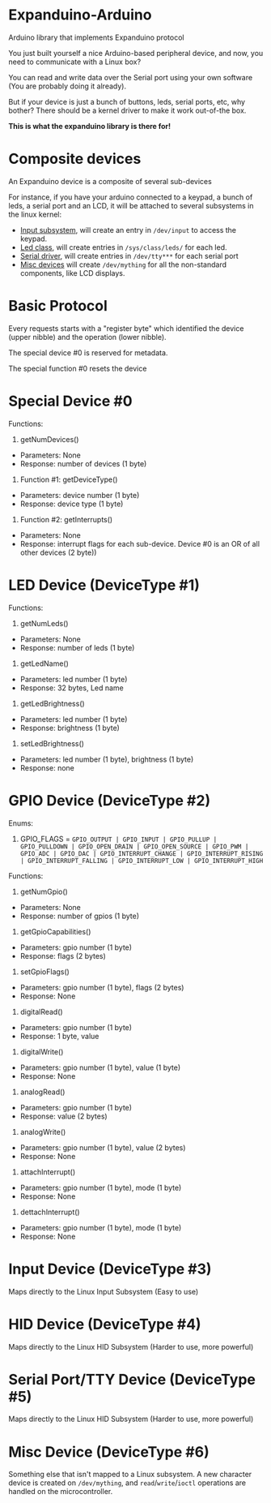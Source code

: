 # Expanduino-Arduino
Arduino library that implements Expanduino protocol

You just built yourself a nice Arduino-based peripheral device, and now, you need to communicate with a Linux box?

You can read and write data over the Serial port using your own software (You are probably doing it already).

But if your device is just a bunch of buttons, leds, serial ports, etc, why bother?
There should be a kernel driver to make it work out-of-the box. 

**This is what the expanduino library is there for!**

# Composite devices

An Expanduino device is a composite of several sub-devices

For instance, if you have your arduino connected to a keypad, a bunch of leds, a serial port and an LCD, it will be attached to several subsystems in the linux kernel:
- [Input subsystem](https://github.com/torvalds/linux/blob/master/Documentation/input/input.txt), will create an entry in `/dev/input` to access the keypad.
- [Led class](https://github.com/torvalds/linux/blob/master/Documentation/leds/leds-class.txt), will create entries in `/sys/class/leds/` for each led.
- [Serial driver](https://github.com/torvalds/linux/blob/master/Documentation/serial/driver), will create entries in `/dev/tty***` for each serial port
- [Misc devices](http://www.linuxjournal.com/article/2920) will create `/dev/mything` for all the non-standard components, like LCD displays.


# Basic Protocol

Every requests starts with a "register byte" which identified the device (upper nibble) and the operation (lower nibble).

The special device #0 is reserved for metadata.

The special function #0 resets the device

# Special Device #0

Functions:

1. getNumDevices()
  - Parameters: None
  - Response: number of devices (1 byte)

1. Function #1: getDeviceType()
  - Parameters: device number (1 byte)
  - Response: device type (1 byte)

1. Function #2: getInterrupts()
  - Parameters: None
  - Response: interrupt flags for each sub-device. Device #0 is an OR of all other devices (2 byte))



# LED Device (DeviceType #1)

Functions:

1. getNumLeds()
  - Parameters: None
  - Response: number of leds (1 byte)

1. getLedName()
  - Parameters: led number (1 byte)
  - Response: 32 bytes, Led name

1. getLedBrightness()
  - Parameters: led number (1 byte)
  - Response: brightness  (1 byte)

1. setLedBrightness()
  - Parameters: led number (1 byte), brightness  (1 byte)
  - Response: none



# GPIO Device (DeviceType #2)

Enums:

1. GPIO_FLAGS = `GPIO_OUTPUT | GPIO_INPUT | GPIO_PULLUP | GPIO_PULLDOWN | GPIO_OPEN_DRAIN | GPIO_OPEN_SOURCE | GPIO_PWM | GPIO_ADC | GPIO_DAC | GPIO_INTERRUPT_CHANGE | GPIO_INTERRUPT_RISING | GPIO_INTERRUPT_FALLING | GPIO_INTERRUPT_LOW | GPIO_INTERRUPT_HIGH`

Functions:
1. getNumGpio()
  - Parameters: None
  - Response: number of gpios (1 byte)

1. getGpioCapabilities()
  - Parameters: gpio number (1 byte)
  - Response: flags (2 bytes)

1. setGpioFlags()
  - Parameters: gpio number (1 byte), flags (2 bytes)
  - Response: None

1. digitalRead()
- Parameters: gpio number (1 byte)
- Response: 1 byte, value

1. digitalWrite()
  - Parameters: gpio number (1 byte), value (1 byte)
  - Response: None

1. analogRead()
- Parameters: gpio number (1 byte)
- Response: value (2 bytes)

1. analogWrite()
- Parameters: gpio number (1 byte), value (2 bytes)
- Response: None

1. attachInterrupt()
  - Parameters: gpio number (1 byte), mode (1 byte)
  - Response: None

1. dettachInterrupt()
  - Parameters: gpio number (1 byte), mode (1 byte)
  - Response: None
  
# Input Device (DeviceType #3)
  Maps directly to the Linux Input Subsystem (Easy to use)

# HID Device (DeviceType #4)
  Maps directly to the Linux HID Subsystem (Harder to use, more powerful)

# Serial Port/TTY Device (DeviceType #5)
  Maps directly to the Linux HID Subsystem (Harder to use, more powerful)

# Misc Device (DeviceType #6)
  Something else that isn't mapped to a Linux subsystem.
  A new character device is created on `/dev/mything`, and `read`/`write`/`ioctl` operations are handled on the microcontroller.
